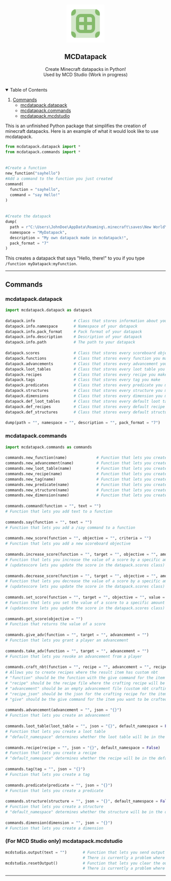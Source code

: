 <!-- PROJECT LOGO -->
<br />
<p align="center">
  <a href="https://github.com/Yekc/mcdatapack">
    <img src="images/logo.png" alt="Logo" width="120" height="120">
  </a>

  <h2 align="center">  MCDatapack</h2>

  <p align="center">
    Create Minecraft datapacks in Python!
    <br />
    Used by MCD Studio (Work in progress)
    <br />
    <br />
  </p>
</p>

<!-- TABLE OF CONTENTS -->
<details open="open">
  <summary>Table of Contents</summary>
  <ol>
    <li>
      <a href="#commands">Commands</a>
      <ul>
        <li><a href="#mcdatapackdatapack">mcdatapack.datapack</a></li>
      </ul>
      <ul>
        <li><a href="#mcdatapackcommands">mcdatapack.commands</a></li>
      </ul>
      <ul>
        <li><a href="#for-mcd-studio-only-mcdatapackmcdstudio">mcdatapack.mcdstudio</a></li>
      </ul>
    </li>
  </ol>
</details>
  

This is an unfinished Python package that simplifies the creation of minecraft datapacks.
Here is an example of what it would look like to use mcdatapack.
```python
from mcdatapack.datapack import *
from mcdatapack.commands import *


#Create a function
new_function("sayhello")
#Add a command to the function you just created
command(
  function = "sayhello", 
  command = "say Hello!"
)


#Create the datapack
dump(
  path = r"C:\Users\JohnDoe\AppData\Roaming\.minecraft\saves\New World\datapacks", 
  namespace = "MyDatapack", 
  description = "My own datapack made in mcdatapack!", 
  pack_format = "7"
)
```
This creates a datapack that says "Hello, there!" to you if you type `/function myDatapack:myFunction`.

---
## Commands

### mcdatapack.datapack
```python
import mcdatapack.datapack as datapack

datapack.info                 # Class that stores information about your datapack. The information is automatically updated when you use the dump() function, so you should not ever have to change it.
datapack.info.namespace       # Namespace of your datapack
datapack.info.pack_format     # Pack format of your datapack
datapack.info.description     # Description of your datapack
datapack.info.path            # The path to your datapack

datapack.scores               # Class that stores every scoreboard objective you create
datapack.functions            # Class that stores every function you make
datapack.advancements         # Class that stores every advancement you make
datapack.loot_tables          # Class that stores every loot table you make
datapack.recipes              # Class that stores every recipe you make
datapack.tags                 # Class that stores every tag you make
datapack.predicates           # Class that stores every predicate you make
datapack.structures           # Class that stores every structure you make
datapack.dimensions           # Class that stores every dimension you make
datapack.def_loot_tables      # Class that stores every default loot table you make (default means they are in the default minecraft namespace and not your custom namespace)
datapack.def_recipes          # Class that stores every default recipe you make (default means they are in the default minecraft namespace and not your custom namespace)
datapack.def_structures       # Class that stores every default structure you make (default means they are in the default minecraft namespace and not your custom namespace)

dump(path = "", namespace = "", description = "", pack_format = "7")       # Function to create the datapack.
```

### mcdatapack.commands
```python
import mcdatapack.commands as commands

commands.new_function(name)             # Function that lets you create a new function
commands.new_advancement(name)          # Function that lets you create a new advancement
commands.new_loot_table(name)           # Function that lets you create a new loot table
commands.new_recipe(name)               # Function that lets you create a new recipe
commands.new_tag(name)                  # Function that lets you create a new tag
commands.new_predicate(name)            # Function that lets you create a new predicate
commands.new_structure(name)            # Function that lets you create a new structure
commands.new_dimension(name)            # Function that lets you create a new dimension

commands.command(function = "", text = "")
# Function that lets you add text to a function

commands.say(function = "", text = "")
# Function that lets you add a /say command to a function

commands.new_score(function = "", objective = "", criteria = "")
# Function that lets you add a new scoreboard objective

commands.increase_score(function = "", target = "", objective = "", amount = "", updatescore = False)
# Function that lets you increase the value of a score by a specific amount
# (updatescore lets you update the score in the datapack.scores class)

commands.decrease_score(function = "", target = "", objective = "", amount = "", updatescore = False)
# Function that lets you decrease the value of a score by a specific amount
# (updatescore lets you update the score in the datapack.scores class)

commands.set_score(function = "", target = "", objective = "", value = "", updatescore = False)
# Function that lets you set the value of a score to a specific amount
# (updatescore lets you update the score in the datapack.scores class)

commands.get_score(objective = "")
# Function that returns the value of a score

commands.give_adv(function = "", target = "", advancement = "")
# Function that lets you grant a player an advancement

commands.take_adv(function = "", target = "", advancement = "")
# Function that lets you revoke an advancement from a player

commands.craft_nbt(function = "", recipe = "", advancement = "", recipe_json = "", give = "")
# Allows you to create recipes where the result item has custom nbt
# "function" should be the function with the give command for the item (give = "" being the give command)
# "recipe" should be the recipe file where the crafting recipe will be stored
# "advancement" should be an empty advancement file (custom nbt crafting requires an advancement file, the function will write the advancement json for you)
# "recipe_json" should be the json for the crafting recipe for the item. It must NOT be shapeless and MUST result in a knowledge book
# "give" should be the give command for the item you want to be crafted

commands.advancement(advancement = "", json = "{}")
# Function that lets you create an advancement

commands.loot_table(loot_table = "", json = "{}", default_namespace = False)
# Function that lets you create a loot table
# "default_namespace" determines whether the loot table will be in the default minecraft namespace or in your custom namespace

commands.recipe(recipe = "", json = "{}", default_namespace = False)
# Function that lets you create a recipe
# "default_namespace" determines whether the recipe will be in the default minecraft namespace or in your custom namespace

commands.tag(tag = "", json = "{}")
# Function that lets you create a tag

commands.predicate(predicate = "", json = "{}")
# Function that lets you create a predicate

commands.structure(structure = "", json = "{}", default_namespace = False)
# Function that lets you create a structure
# "default_namespace" determines whether the structure will be in the default minecraft namespace or in your custom namespace

commands.dimension(dimension = "", json = "{}")
# Function that lets you create a dimension
```

### (For MCD Studio only) mcdatapack.mcdstudio
```python
mcdstudio.output(text = "")       # Function that lets you send output to the MCD Studio output window
                                  # There is currently a problem where using this function may sometimes cause python to crash
mcdstudio.resetOutput()           # Function that lets you clear the output from the MCD Studio output window
                                  # There is currently a problem where using this function may sometimes cause python to crash
```

---
